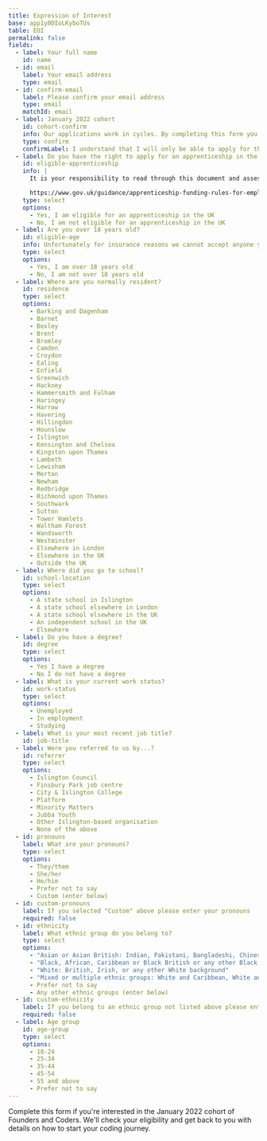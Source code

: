 ```yaml
---
title: Expression of Interest
base: app1y0DIoLKyboTUs
table: EOI
permalink: false
fields:
  - label: Your full name
    id: name
  - id: email
    label: Your email address
    type: email
  - id: confirm-email
    label: Please confirm your email address
    type: email
    matchId: email
  - label: January 2022 cohort
    id: cohort-confirm
    info: Our applications work in cycles. By completing this form you are expressing interest in our upcoming cohort in January 2022.
    type: confirm
    confirmLabel: I understand that I will only be able to apply for the January 2022 cohort
  - label: Do you have the right to apply for an apprenticeship in the UK?
    id: eligible-apprenticeship
    info: |
      It is your responsibility to read through this document and assess whether or not you're eligible for our programme:

      https://www.gov.uk/guidance/apprenticeship-funding-rules-for-employers/annex-a-eligibility-criteria-who-we-fund
    type: select
    options:
      - Yes, I am eligible for an apprenticeship in the UK
      - No, I am not eligible for an apprenticeship in the UK
  - label: Are you over 18 years old?
    id: eligible-age
    info: Unfortunately for insurance reasons we cannot accept anyone younger than 18 on our programmes.
    type: select
    options:
      - Yes, I am over 18 years old
      - No, I am not over 18 years old
  - label: Where are you normally resident?
    id: residence
    type: select
    options:
      - Barking and Dagenham
      - Barnet
      - Bexley
      - Brent
      - Bromley
      - Camden
      - Croydon
      - Ealing
      - Enfield
      - Greenwich
      - Hackney
      - Hammersmith and Fulham
      - Haringey
      - Harrow
      - Havering
      - Hillingdon
      - Hounslow
      - Islington
      - Kensington and Chelsea
      - Kingston upon Thames
      - Lambeth
      - Lewisham
      - Merton
      - Newham
      - Redbridge
      - Richmond upon Thames
      - Southwark
      - Sutton
      - Tower Hamlets
      - Waltham Forest
      - Wandsworth
      - Westminster
      - Elsewhere in London
      - Elsewhere in the UK
      - Outside the UK
  - label: Where did you go to school?
    id: school-location
    type: select
    options:
      - A state school in Islington
      - A state school elsewhere in London
      - A state school elsewhere in the UK
      - An independent school in the UK
      - Elsewhere
  - label: Do you have a degree?
    id: degree
    type: select
    options:
      - Yes I have a degree
      - No I do not have a degree
  - label: What is your current work status?
    id: work-status
    type: select
    options:
      - Unemployed
      - In employment
      - Studying
  - label: What is your most recent job title?
    id: job-title
  - label: Were you referred to us by...?
    id: referrer
    type: select
    options:
      - Islington Council
      - Finsbury Park job centre
      - City & Islington College
      - Platform
      - Minority Matters
      - Jubba Youth
      - Other Islington-based organisation
      - None of the above
  - id: pronouns
    label: What are your pronouns?
    type: select
    options:
      - They/them
      - She/her
      - He/him
      - Prefer not to say
      - Custom (enter below)
  - id: custom-pronouns
    label: If you selected "Custom" above please enter your pronouns
    required: false
  - id: ethnicity
    label: What ethnic group do you belong to?
    type: select
    options:
      - "Asian or Asian British: Indian, Pakistani, Bangladeshi, Chinese, or any other Asian background"
      - "Black, African, Caribbean or Black British or any other Black, African or Caribbean background"
      - "White: British, Irish, or any other White background"
      - "Mixed or multiple ethnic groups: White and Caribbean, White and Black African, White and Asian, or any other mixed or multiple ethnic background"
      - Prefer not to say
      - Any other ethnic groups (enter below)
  - id: custom-ethnicity
    label: If you belong to an ethnic group not listed above please enter it here
    required: false
  - label: Age group
    id: age-group
    type: select
    options:
      - 18-24
      - 25-34
      - 35-44
      - 45-54
      - 55 and above
      - Prefer not to say
---
```


Complete this form if you're interested in the January 2022 cohort of Founders and Coders. We'll check your eligibility and get back to you with details on how to start your coding journey.
